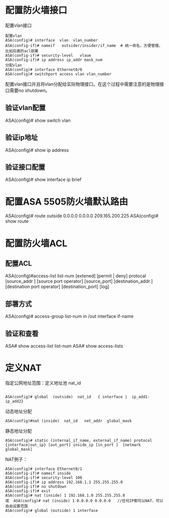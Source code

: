 # 配置防火墙接口
配置vlan接口

```
配置vlan
ASA(config)# interface  vlan  vlan_number
ASA(config-if)# nameif   outsider/insider/if_name  # 统一命名，方便管理。比如后面的acl部署
ASA(config-if)# security-level   vlaue
ASA(config-if)# ip address ip_addr mask_num
分配vlan
ASA(config)# interface Ethernet0/0  
ASA(config)# switchport access vlan vlan_number
```


配置vlan接口并且将vlan分配给实际物理接口。在这个过程中需要注意的是物理接口需要no shutdown。
## 验证vlan配置
ASA(config)# show switch vlan
## 验证ip地址
ASA(config)# show ip address 
## 验证接口配置
ASA(config)# show interface ip brief

# 配置ASA 5505防火墙默认路由
ASA(config)# route outside 0.0.0.0 0.0.0.0 209.165.200.225
ASA(config)# show  route
# 配置防火墙ACL
## 配置ACL
ASA(config)#access-list list-num  [extened]  [permit | deny] protocal  [source_addr ] [source port operator] [source_port] [destination_addr ] [destination port operator] [destination_port] [log]
 ## 部署方式
ASA(config)# access-group list-num in /out interface if-name
## 验证和查看
ASA# show access-list list-num 
ASA# show access-lists
# 定义NAT
指定公网地址范围：定义地址池 nat_id

```

ASA(config)# global  (outside)  nat_id   { interface |  ip_add1-ip_add2}
```


动态地址分配

```
ASA(config)#nat (inside)  nat_id   net_addr  global_mask 
```


静态地址分配

```
ASA(config)# static (internal_if_name, external_if_name) protocol {interface|out_ip} [out_port] inside_ip [in_port ]  [netmark global_mask]

```


NAT例子：

```
ASA(config)# interface Ethernet0/1
ASA(config-if)# nameif inside
ASA(config-if)# security-level 100
ASA(config-if)# ip address 192.168.1.1 255.255.255.0
ASA(config-if)# no shutdown
ASA(config-if)# exit
ASA(config)# nat (inside) 1 192.168.1.0 255.255.255.0
或  ASA(config)# nat (inside) 1 0.0.0.0 0.0.0.0   //任何IP都可以NAT，可以自由设置范围
ASA(config)# global (outside) 1 interface 
```

